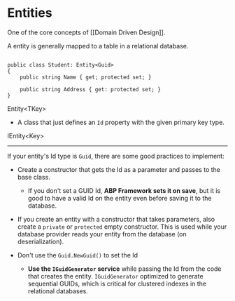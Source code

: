 # Entities
One of the core concepts of [[Domain Driven Design]].

A entity is generally mapped to a table in a relational database.


```

public class Student: Entity<Guid>
{
	public string Name { get; protected set; }
	
	public string Address { get: protected set; }
}

```

Entity\<TKey>
- A class that just defines an `Id` property with the given primary key type.

IEntity\<Key>

---
 
If your entity's Id type is `Guid`, there are some good practices to implement:

-   Create a constructor that gets the Id as a parameter and passes to the base class.
    -   If you don't set a GUID Id, **ABP Framework sets it on save**, but it is good to have a valid Id on the entity even before saving it to the database.
    

-   If you create an entity with a constructor that takes parameters, also create a `private` or `protected` empty constructor. This is used while your database provider reads your entity from the database (on deserialization).


-   Don't use the `Guid.NewGuid()` to set the Id 
	- **Use the `IGuidGenerator` service** while passing the Id from the code that creates the entity. `IGuidGenerator` optimized to generate sequential GUIDs, which is critical for clustered indexes in the relational databases.
